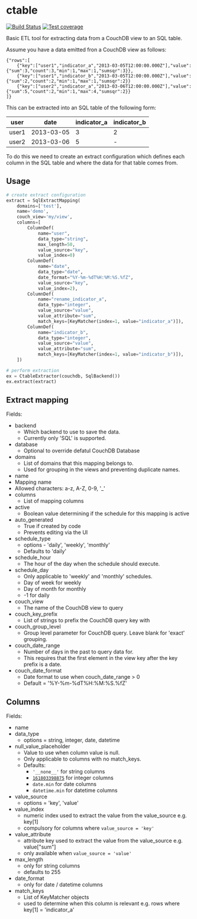 # ctable

[![Build Status](https://travis-ci.org/dimagi/ctable.png)](https://travis-ci.org/dimagi/ctable)
[![Test coverage](https://coveralls.io/repos/dimagi/ctable/badge.png?branch=master)](https://coveralls.io/r/dimagi/ctable)

Basic ETL tool for extracting data from a CouchDB view to an SQL table.

Assume you have a data emitted fron a CouchDB view as follows:

```
{"rows":[
    {"key":["user1","indicator_a","2013-03-05T12:00:00.000Z"],"value":{"sum":3,"count":3,"min":1,"max":1,"sumsqr":3}},
    {"key":["user1","indicator_b","2013-03-05T12:00:00.000Z"],"value":{"sum":2,"count":2,"min":1,"max":1,"sumsqr":2}}
    {"key":["user2","indicator_a","2013-03-06T12:00:00.000Z"],"value":{"sum":5,"count":2,"min":1,"max":4,"sumsqr":2}}
]}
```

This can be extracted into an SQL table of the following form:

| user  |    date    | indicator_a | indicator_b |
|-------|------------|-------------|-------------|
| user1 | 2013-03-05 |      3      |      2      |
| user2 | 2013-03-06 |      5      |      -      |

To do this we need to create an extract configuration which defines each column in the SQL table and where the
data for that table comes from.

## Usage
```python
# create extract configuration
extract = SqlExtractMapping(
    domains=['test'], 
    name='demo', 
    couch_view='my/view',
    columns=[
        ColumnDef(
            name="user",
            data_type="string",
            max_length=50,
            value_source="key",
            value_index=0)
        ColumnDef(
            name="date",
            data_type="date",
            date_format="%Y-%m-%dT%H:%M:%S.%fZ",
            value_source="key",
            value_index=2),
        ColumnDef(
            name="rename_indicator_a",
            data_type="integer",
            value_source="value",
            value_attribute="sum",
            match_keys=[KeyMatcher(index=1, value="indicator_a")]),
        ColumnDef(
            name="indicator_b",
            data_type="integer",
            value_source="value",
            value_attribute="sum",
            match_keys=[KeyMatcher(index=1, value="indicator_b")]),
    ])

# perform extraction
ex = CtableExtractor(couchdb, SqlBackend())
ex.extract(extract)
```

## Extract mapping
Fields:

* backend
  * Which backend to use to save the data.
  * Currently only 'SQL' is supported.
* database
  * Optional to override defatul CouchDB Database
* domains
  * List of domains that this mapping belongs to.
  * Used for grouping in the views and preventing duplicate names.
* name
 * Mapping name
 * Allowed characters: a-z, A-Z, 0-9, '_'
* columns
  * List of mapping columns
* active
  * Boolean value determining if the schedule for this mapping is active
* auto_generated
  * True if created by code
  * Prevents editing via the UI
* schedule_type
  * options - 'daily', 'weekly', 'monthly'
  * Defaults to 'daily'
* schedule_hour
  * The hour of the day when the schedule should execute.
* schedule_day
  * Only applicable to 'weekly' and 'monthly' schedules.
  * Day of week for weekly
  * Day of month for monthly
  * -1 for daily
* couch_view
  * The name of the CouchDB view to query
* couch_key_prefix
  * List of strings to prefix the CouchDB query key with
* couch_group_level
  * Group level parameter for CouchDB query. Leave blank for 'exact' grouping.
* couch_date_range
  * Number of days in the past to query data for.
  * This requires that the first element in the view key after the key prefix is a date.
* couch_date_format
  * Date format to use when couch_date_range > 0
  * Default = '%Y-%m-%dT%H:%M:%S.%fZ'

## Columns
Fields:
* name
* data_type
  * options = string, integer, date, datetime
* null_value_placeholder
  * Value to use when column value is null.
  * Only applicable to columns with no match_keys.
  * Defaults:
    * `'__none__'` for string columns
    * [`161803398875`](http://en.wikipedia.org/wiki/Golden_ratio) for integer columns
    * `date.min` for date columns
    * `datetime.min` for datetime columns
* value_source
  * options = 'key', 'value'
* value_index
  * numeric index used to extract the value from the value_source e.g. key[1]
  * compulsory for columns where `value_source = 'key'`
* value_attribute
  * attribute key used to extract the value from the value_source e.g. value["sum"]
  * only available when `value_source = 'value'`
* max_length
  * only for string columns
  * defaults to 255
* date_format
  * only for date / datetime columns
* match_keys
  * List of KeyMatcher objects
  * used to determine when this column is relevant e.g. rows where key[1] = 'indicator_a'
